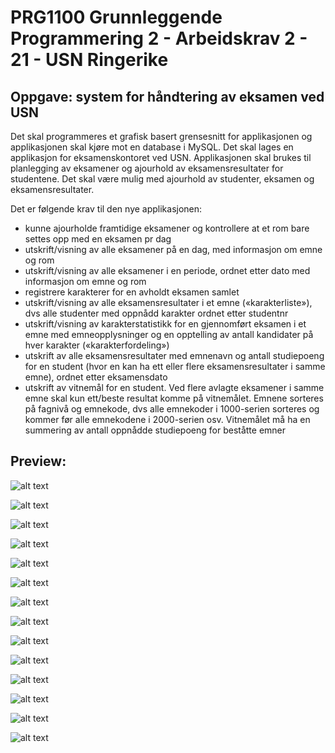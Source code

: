 <h1>PRG1100 Grunnleggende Programmering 2 - Arbeidskrav 2 - 21 - USN Ringerike</h1>
  
<h2>Oppgave: system for håndtering av eksamen ved USN</h2>
Det skal programmeres et grafisk basert grensesnitt for applikasjonen og applikasjonen skal kjøre
mot en database i MySQL. Det skal lages en applikasjon for eksamenskontoret ved USN. Applikasjonen skal brukes til planlegging av eksamener og ajourhold av eksamensresultater for studentene. Det skal være mulig med ajourhold av studenter, eksamen og eksamensresultater. 

Det er følgende krav til den nye applikasjonen:
- kunne ajourholde framtidige eksamener og kontrollere at et rom bare settes opp med en eksamen pr dag
- utskrift/visning av alle eksamener på en dag, med informasjon om emne og rom
- utskrift/visning av alle eksamener i en periode, ordnet etter dato med informasjon om emne og rom
- registrere karakterer for en avholdt eksamen samlet
- utskrift/visning av alle eksamensresultater i et emne («karakterliste»), dvs alle studenter med oppnådd karakter ordnet etter studentnr
- utskrift/visning av karakterstatistikk for en gjennomført eksamen i et emne med emneopplysninger og en opptelling av antall kandidater på hver karakter («karakterfordeling»)
- utskrift av alle eksamensresultater med emnenavn og antall studiepoeng for en student (hvor en kan ha ett eller flere eksamensresultater i samme emne), ordnet etter eksamensdato
- utskrift av vitnemål for en student. Ved flere avlagte eksamener i samme emne skal kun ett/beste resultat komme på vitnemålet. Emnene sorteres på fagnivå og emnekode, dvs alle emnekoder i 1000-serien sorteres og kommer før alle emnekodene i 2000-serien osv. Vitnemålet må ha en summering av antall oppnådde studiepoeng for beståtte emner

<h2>Preview:</h2>

![alt text](https://github.com/binariicodice/PRG1100-arbeidskrav2-21v/blob/main/mainMenu.png?raw=true)

![alt text](https://github.com/binariicodice/PRG1100-arbeidskrav2-21v/blob/main/studentRegistrering.png?raw=true)

![alt text](https://github.com/binariicodice/PRG1100-arbeidskrav2-21v/blob/main/studentOppdatering.png?raw=true)

![alt text](https://github.com/binariicodice/PRG1100-arbeidskrav2-21v/blob/main/studentSletting.png?raw=true)

![alt text](https://github.com/binariicodice/PRG1100-arbeidskrav2-21v/blob/main/studentUtskrift.png?raw=true)

![alt text](https://github.com/binariicodice/PRG1100-arbeidskrav2-21v/blob/main/mysqlEksamensresultat.png?raw=true)

![alt text](https://github.com/binariicodice/PRG1100-arbeidskrav2-21v/blob/main/eksamenRegistrering.png?raw=true)

![alt text](https://github.com/binariicodice/PRG1100-arbeidskrav2-21v/blob/main/eksamenOppdatering.png?raw=true)

![alt text](https://github.com/binariicodice/PRG1100-arbeidskrav2-21v/blob/main/eksamenSletting.png?raw=true)

![alt text](https://github.com/binariicodice/PRG1100-arbeidskrav2-21v/blob/main/eksamenUtskrift.png?raw=true)

![alt text](https://github.com/binariicodice/PRG1100-arbeidskrav2-21v/blob/main/eksamenResultatRegistrering.png?raw=true)

![alt text](https://github.com/binariicodice/PRG1100-arbeidskrav2-21v/blob/main/eksamenResultatOppdatering.png?raw=true)

![alt text](https://github.com/binariicodice/PRG1100-arbeidskrav2-21v/blob/main/eksamenResultatSletting.png?raw=true)

![alt text](https://github.com/binariicodice/PRG1100-arbeidskrav2-21v/blob/main/eksamenResultatUtskrift.png?raw=true)
